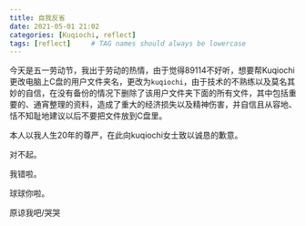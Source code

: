 ```yaml
---
title: 自我反省
date: 2021-05-01 21:02
categories: [Kuqiochi, reflect]
tags: [reflect]     # TAG names should always be lowercase
---
```


今天是五一劳动节，我出于劳动的热情，由于觉得89114不好听，想要帮Kuqiochi更改电脑上C盘的用户文件夹名，更改为`kuqiochi`，由于技术的不熟练以及莫名其妙的自信，在没有备份的情况下删除了该用户文件夹下面的所有文件，其中包括重要的、通宵整理的资料，造成了重大的经济损失以及精神伤害，并自信且从容地、恬不知耻地建议以后不要把文件放到C盘里。

本人以我人生20年的尊严，在此向kuqiochi女士致以诚恳的歉意。

对不起。

我错啦。

球球你啦。

原谅我吧/哭哭

